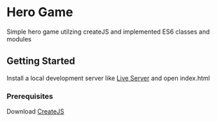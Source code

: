 # Hero Game

Simple hero game utilzing createJS and implemented ES6 classes and modules

## Getting Started

Install a local development server like [Live Server](https://marketplace.visualstudio.com/items?itemName=ritwickdey.LiveServer) and open index.html

### Prerequisites

Download [CreateJS](https://www.createjs.com/)
